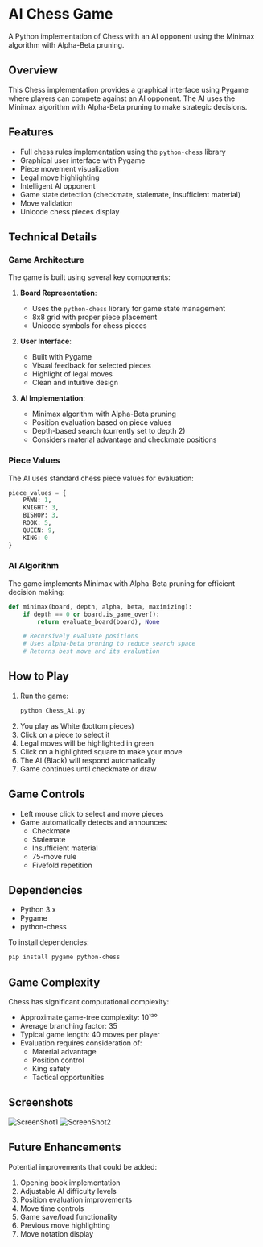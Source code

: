 # AI Chess Game

A Python implementation of Chess with an AI opponent using the Minimax algorithm with Alpha-Beta pruning.

## Overview

This Chess implementation provides a graphical interface using Pygame where players can compete against an AI opponent. The AI uses the Minimax algorithm with Alpha-Beta pruning to make strategic decisions.

## Features

- Full chess rules implementation using the `python-chess` library
- Graphical user interface with Pygame
- Piece movement visualization
- Legal move highlighting
- Intelligent AI opponent
- Game state detection (checkmate, stalemate, insufficient material)
- Move validation
- Unicode chess pieces display

## Technical Details

### Game Architecture

The game is built using several key components:

1. **Board Representation**:
   - Uses the `python-chess` library for game state management
   - 8x8 grid with proper piece placement
   - Unicode symbols for chess pieces

2. **User Interface**:
   - Built with Pygame
   - Visual feedback for selected pieces
   - Highlight of legal moves
   - Clean and intuitive design

3. **AI Implementation**:
   - Minimax algorithm with Alpha-Beta pruning
   - Position evaluation based on piece values
   - Depth-based search (currently set to depth 2)
   - Considers material advantage and checkmate positions

### Piece Values

The AI uses standard chess piece values for evaluation:
```python
piece_values = {
    PAWN: 1,
    KNIGHT: 3,
    BISHOP: 3,
    ROOK: 5,
    QUEEN: 9,
    KING: 0
}
```

### AI Algorithm

The game implements Minimax with Alpha-Beta pruning for efficient decision making:

```python
def minimax(board, depth, alpha, beta, maximizing):
    if depth == 0 or board.is_game_over():
        return evaluate_board(board), None

    # Recursively evaluate positions
    # Uses alpha-beta pruning to reduce search space
    # Returns best move and its evaluation
```

## How to Play

1. Run the game:
   ```bash
   python Chess_Ai.py
   ```
2. You play as White (bottom pieces)
3. Click on a piece to select it
4. Legal moves will be highlighted in green
5. Click on a highlighted square to make your move
6. The AI (Black) will respond automatically
7. Game continues until checkmate or draw

## Game Controls

- Left mouse click to select and move pieces
- Game automatically detects and announces:
  - Checkmate
  - Stalemate
  - Insufficient material
  - 75-move rule
  - Fivefold repetition

## Dependencies

- Python 3.x
- Pygame
- python-chess

To install dependencies:
```bash
pip install pygame python-chess
```

## Game Complexity

Chess has significant computational complexity:

- Approximate game-tree complexity: 10¹²⁰
- Average branching factor: 35
- Typical game length: 40 moves per player
- Evaluation requires consideration of:
  - Material advantage
  - Position control
  - King safety
  - Tactical opportunities

## Screenshots

![ScreenShot1](path_to_chess_start.png)
![ScreenShot2](path_to_chess_midgame.png)


## Future Enhancements

Potential improvements that could be added:
1. Opening book implementation
2. Adjustable AI difficulty levels
3. Position evaluation improvements
4. Move time controls
5. Game save/load functionality
6. Previous move highlighting
7. Move notation display
